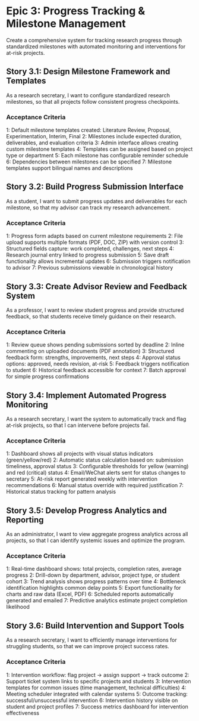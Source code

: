 # Epic 3: Progress Tracking & Milestone Management

Create a comprehensive system for tracking research progress through standardized milestones with automated monitoring and interventions for at-risk projects.

## Story 3.1: Design Milestone Framework and Templates

As a research secretary,
I want to configure standardized research milestones,
so that all projects follow consistent progress checkpoints.

### Acceptance Criteria
1: Default milestone templates created: Literature Review, Proposal, Experimentation, Interim, Final
2: Milestones include expected duration, deliverables, and evaluation criteria
3: Admin interface allows creating custom milestone templates
4: Templates can be assigned based on project type or department
5: Each milestone has configurable reminder schedule
6: Dependencies between milestones can be specified
7: Milestone templates support bilingual names and descriptions

## Story 3.2: Build Progress Submission Interface

As a student,
I want to submit progress updates and deliverables for each milestone,
so that my advisor can track my research advancement.

### Acceptance Criteria
1: Progress form adapts based on current milestone requirements
2: File upload supports multiple formats (PDF, DOC, ZIP) with version control
3: Structured fields capture: work completed, challenges, next steps
4: Research journal entry linked to progress submission
5: Save draft functionality allows incremental updates
6: Submission triggers notification to advisor
7: Previous submissions viewable in chronological history

## Story 3.3: Create Advisor Review and Feedback System

As a professor,
I want to review student progress and provide structured feedback,
so that students receive timely guidance on their research.

### Acceptance Criteria
1: Review queue shows pending submissions sorted by deadline
2: Inline commenting on uploaded documents (PDF annotation)
3: Structured feedback form: strengths, improvements, next steps
4: Approval status options: approved, needs revision, at-risk
5: Feedback triggers notification to student
6: Historical feedback accessible for context
7: Batch approval for simple progress confirmations

## Story 3.4: Implement Automated Progress Monitoring

As a research secretary,
I want the system to automatically track and flag at-risk projects,
so that I can intervene before projects fail.

### Acceptance Criteria
1: Dashboard shows all projects with visual status indicators (green/yellow/red)
2: Automatic status calculation based on: submission timeliness, approval status
3: Configurable thresholds for yellow (warning) and red (critical) status
4: Email/WeChat alerts sent for status changes to secretary
5: At-risk report generated weekly with intervention recommendations
6: Manual status override with required justification
7: Historical status tracking for pattern analysis

## Story 3.5: Develop Progress Analytics and Reporting

As an administrator,
I want to view aggregate progress analytics across all projects,
so that I can identify systemic issues and optimize the program.

### Acceptance Criteria
1: Real-time dashboard shows: total projects, completion rates, average progress
2: Drill-down by department, advisor, project type, or student cohort
3: Trend analysis shows progress patterns over time
4: Bottleneck identification highlights common delay points
5: Export functionality for charts and raw data (Excel, PDF)
6: Scheduled reports automatically generated and emailed
7: Predictive analytics estimate project completion likelihood

## Story 3.6: Build Intervention and Support Tools

As a research secretary,
I want to efficiently manage interventions for struggling students,
so that we can improve project success rates.

### Acceptance Criteria
1: Intervention workflow: flag project → assign support → track outcome
2: Support ticket system links to specific projects and students
3: Intervention templates for common issues (time management, technical difficulties)
4: Meeting scheduler integrated with calendar systems
5: Outcome tracking: successful/unsuccessful intervention
6: Intervention history visible on student and project profiles
7: Success metrics dashboard for intervention effectiveness
